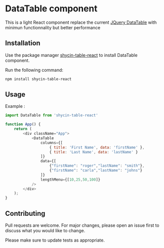 # DataTable component
This is a light React component replace the current [JQuery DataTable](https://datatables.net/) with minimun functionnality but better performance

## Installation
Use the package manager [shycin-table-react](https://www.npmjs.com/package/shycin-table-react) to install DataTable component.

Run the following command:
```bash
npm install shycin-table-react
```

## Usage
Example : 
```javascript
import DataTable from 'shycin-table-react'

function App() {
    return (
        <div className="App">
            <DataTable 
                columns={[
                    { title: 'First Name', data: 'firstName' },
                    { title: 'Last Name', data: 'lastName' }
                ]} 
                data={[
                    {"firstName": "roger","lastName": "smith"},
                    {"firstName": "carla","lastName": "johns"}
                ]} 
                lengthMenu={[10,25,50,100]}
            />
        </div>
    );
}

```

## Contributing
Pull requests are welcome. For major changes, please open an issue first to discuss what you would like to change.

Please make sure to update tests as appropriate.
